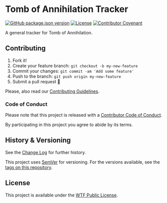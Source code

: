# Tomb of Annihilation Tracker

[![GitHub package.json version](https://img.shields.io/github/package-json/v/Nereare/toa)](https://github.com/Nereare/toa)
[![License](https://img.shields.io/github/license/Nereare/toa.svg)](LICENSE.md)
[![Contributor Covenant](https://img.shields.io/badge/Contributor%20Covenant-2.1-4baaaa.svg)](CODE-OF-CONDUCT.md)

A general tracker for Tomb of Annihilation.

## Contributing

1. Fork it!
2. Create your feature branch: `git checkout -b my-new-feature`
3. Commit your changes: `git commit -am 'Add some feature'`
4. Push to the branch: `git push origin my-new-feature`
5. Submit a pull request :tada:

Please, also read our [Contributing Guidelines](CONTRIBUTING.md).

### Code of Conduct

Please note that this project is released with a [Contributor Code of Conduct](CODE-OF-CONDUCT.md).

By participating in this project you agree to abide by its terms.

## History & Versioning

See the [Change Log](CHANGELOG.md) for further history.

This project uses [SemVer](http://semver.org/) for versioning. For the versions
available, see the [tags on this repository](https://github.com/Nereare/toa/tags).

## License

This project is available under the [WTF Public License](http://www.wtfpl.net/).
